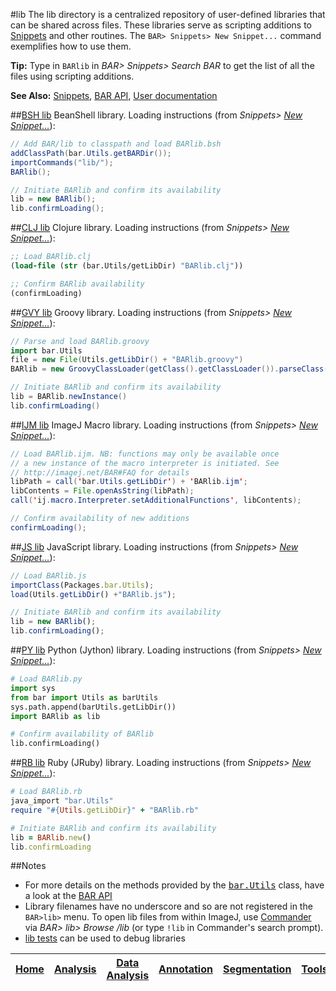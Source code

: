 #lib
The lib directory is a centralized repository of user-defined libraries that can be shared across
files. These libraries serve as scripting additions to [Snippets] and other routines. The
`BAR> Snippets> New Snippet...` command exemplifies how to use them.

**Tip:** Type in `BARlib` in _BAR> Snippets> Search BAR_ to get the list of all the files using
scripting additions.

**See Also:** [Snippets], [BAR API](http://tferr.github.io/Scripts/apidocs/),
[User documentation](http://imagej.net/BAR#lib)


##[BSH lib](./BARlib.bsh)
BeanShell library.
Loading instructions (from _Snippets> [New Snippet...](../Snippets/README.md#snippets)_):

```java
// Add BAR/lib to classpath and load BARlib.bsh
addClassPath(bar.Utils.getBARDir());
importCommands("lib/");
BARlib();

// Initiate BARlib and confirm its availability
lib = new BARlib();
lib.confirmLoading();
```

##[CLJ lib](./BARlib.clj)
Clojure library.
Loading instructions (from _Snippets> [New Snippet...](../Snippets/README.md#snippets)_):

```clojure
;; Load BARlib.clj
(load-file (str (bar.Utils/getLibDir) "BARlib.clj"))

;; Confirm BARlib availability
(confirmLoading)
```

##[GVY lib](./BARlib.groovy)
Groovy library.
Loading instructions (from _Snippets> [New Snippet...](../Snippets/README.md#snippets)_):

```groovy
// Parse and load BARlib.groovy
import bar.Utils
file = new File(Utils.getLibDir() + "BARlib.groovy")
BARlib = new GroovyClassLoader(getClass().getClassLoader()).parseClass(file)

// Initiate BARlib and confirm its availability
lib = BARlib.newInstance()
lib.confirmLoading()
```

##[IJM lib](./BARlib.ijm)
ImageJ Macro library.
Loading instructions (from _Snippets> [New Snippet...](../Snippets/README.md#snippets)_):

```java
// Load BARlib.ijm. NB: functions may only be available once
// a new instance of the macro interpreter is initiated. See
// http://imagej.net/BAR#FAQ for details
libPath = call('bar.Utils.getLibDir') + 'BARlib.ijm';
libContents = File.openAsString(libPath);
call('ij.macro.Interpreter.setAdditionalFunctions', libContents);

// Confirm availability of new additions
confirmLoading();
```

##[JS lib](./BARlib.js)
JavaScript library.
Loading instructions (from _Snippets> [New Snippet...](../Snippets/README.md#snippets)_):

```javascript
// Load BARlib.js
importClass(Packages.bar.Utils);
load(Utils.getLibDir() +"BARlib.js");

// Initiate BARlib and confirm its availability
lib = new BARlib();
lib.confirmLoading();
```

##[PY lib](./BARlib.py)
Python (Jython) library.
Loading instructions (from _Snippets> [New Snippet...](../Snippets/README.md#snippets)_):

```python
# Load BARlib.py
import sys
from bar import Utils as barUtils
sys.path.append(barUtils.getLibDir())
import BARlib as lib

# Confirm availability of BARlib
lib.confirmLoading()
```

##[RB lib](./BARlib.rb)
Ruby (JRuby) library.
Loading instructions (from _Snippets> [New Snippet...](../Snippets/README.md#snippets)_):

```ruby
# Load BARlib.rb
java_import "bar.Utils"
require "#{Utils.getLibDir}" + "BARlib.rb"

# Initiate BARlib and confirm its availability
lib = BARlib.new()
lib.confirmLoading
```


##Notes
* For more details on the methods provided by the
  <tt>[bar.Utils](http://tferr.github.io/Scripts/apidocs/index.html?bar/Utils.html)</tt> class, have a look
  at the [BAR API](http://tferr.github.io/Scripts/apidocs/)
* Library filenames have no underscore and so are not registered in the `BAR>lib>` menu. To open lib
  files from within ImageJ, use [Commander](../BAR/src/main/java/bar/plugin/Commander.java) via
  _BAR> lib> Browse /lib_ (or type `!lib` in Commander's search prompt).
* [lib tests](./tests/) can be used to debug libraries



| [Home] | [Analysis] | [Data Analysis] | [Annotation] | [Segmentation] | [Tools] | [Plugins] | [lib] | [Snippets] | [IJ] |
|:------:|:----------:|:---------------:|:------------:|:--------------:|:-------:|:---------:|:-----:|:----------:|:----:|

[Home]: https://github.com/tferr/Scripts#ij-bar
[Analysis]: https://github.com/tferr/Scripts/tree/master/Analysis#analysis
[Data Analysis]: https://github.com/tferr/Scripts/tree/master/BAR/src/main/resources/scripts/BAR/Data_Analysis#data-analysis
[Annotation]: https://github.com/tferr/Scripts/tree/master/Annotation#annotation
[Segmentation]: https://github.com/tferr/Scripts/tree/master/Segmentation#segmentation
[Tools]: https://github.com/tferr/Scripts/tree/master/Tools#tools-and-toolsets
[Plugins]: https://github.com/tferr/Scripts/tree/master/BAR#bar-plugins
[lib]: https://github.com/tferr/Scripts/tree/master/lib#lib
[Snippets]: https://github.com/tferr/Scripts/tree/master/Snippets#snippets
[IJ]: http://imagej.net/BAR
